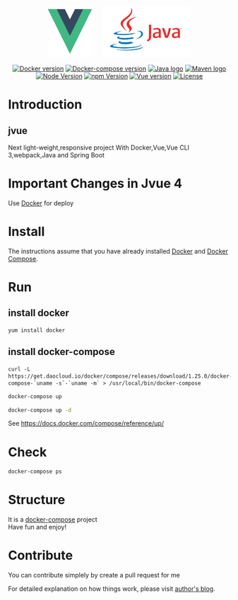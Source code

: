 <p align="center">
    <a href="https://vuejs.org" target="_blank" rel="noopener noreferrer"><img width="100" height="117" src="slogan/vue.png" alt="Vue logo"></a>  
    &nbsp;&nbsp;&nbsp;&nbsp;
    <a href="https://www.oracle.com/technetwork/java/javase/downloads/index.html" target="_blank" rel="noopener noreferrer"><img width="200" height="117" src="slogan/java.png" alt="Java logo"></a>
</p>

<p align="center">
  <a href="https://docs.docker.com/develop/dev-best-practices/"><img src="https://img.shields.io/badge/docker-18.09.2-blue.svg" alt="Docker version"></a>
  <a href="https://docs.docker.com/compose"><img src="https://img.shields.io/badge/docker_compose-1.23.2-brightgreen.svg" alt="Docker-compose version"></a>
  <a href="https://www.oracle.com/technetwork/java/javase/downloads/index.html"><img src="https://img.shields.io/badge/jdk-1.8.0_191-orange.svg" alt="Java logo"></a>
  <a href="http://maven.apache.org/"><img src="https://img.shields.io/badge/maven-3.6.0-blue.svg" alt="Maven logo"></a>
  <a href="https://nodejs.org/"><img src="https://img.shields.io/badge/node-v10.15.3-green.svg" alt="Node Version"></a>
  <a href="https://www.npmjs.com/"><img src="https://img.shields.io/badge/npm-v6.4.1-blue.svg" alt="npm Version"></a>
  <a href="https://www.npmjs.com/package/vue"><img src="https://img.shields.io/badge/vue-2.6.6-brightgreen.svg" alt="Vue version"></a>
  <a href="https://opensource.org/licenses/MIT"><img src="https://img.shields.io/npm/l/vue.svg" alt="License"></a>
</p>

# Introduction

## jvue
Next light-weight,responsive project
With Docker,Vue,Vue CLI 3,webpack,Java and Spring Boot

# Important Changes in Jvue 4

Use [Docker](https://docs.docker.com/develop/dev-best-practices/) for deploy

# Install
The instructions assume that you have already installed [Docker](https://docs.docker.com/installation/) and [Docker Compose](https://docs.docker.com/compose/install/). 

# Run

## install docker
```
yum install docker
```

## install docker-compose
```
curl -L https://get.daocloud.io/docker/compose/releases/download/1.25.0/docker-compose-`uname -s`-`uname -m` > /usr/local/bin/docker-compose
```

```bash
docker-compose up
```

```bash
docker-compose up -d
```

See https://docs.docker.com/compose/reference/up/

# Check

```bash
docker-compose ps
```

# Structure

It is a [docker-compose](https://docs.docker.com/compose) project        
Have fun and enjoy!

# Contribute

You can contribute simplely by create a pull request for me

For detailed explanation on how things work, please visit [author's blog](http://www.terwergreen.com).
